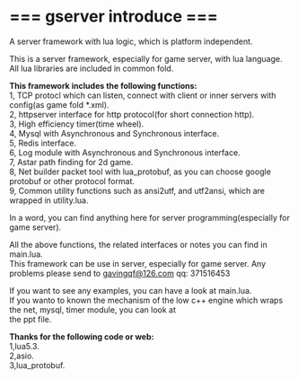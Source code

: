 # === gserver introduce ===
A server framework with lua logic, which is platform independent.

This is a server framework, especially for game server, with lua language.
All lua libraries are included in common fold. 

**This framework includes the following functions:**  
  1, TCP protocl which can listen, connect with client or inner servers with config(as game fold *.xml).   
  2, httpserver interface for http protocol(for short connection http).   
  3, High efficiency timer(time wheel).  
  4, Mysql with Asynchronous and Synchronous interface.  
  5, Redis interface.  
  6, Log module with Asynchronous and Synchronous interface.  
  7, Astar path finding for 2d game.  
  8, Net builder packet tool with lua_protobuf, as you can choose google protobuf or other protocol format.   
  9, Common utility functions such as ansi2utf, and utf2ansi, which are wrapped in utility.lua. 

In a word, you can find anything here for server programming(especially for game server).

All the above functions, the related interfaces or notes you can find in main.lua.  
This framework can be use in server, especially for game server. Any problems please send to gavingqf@126.com 
qq: 371516453

If you want to see any examples, you can have a look at main.lua.  
If you wanto to known the mechanism of the low c++ engine which wraps the net, mysql, timer module, you can look at  
the ppt file.

**Thanks for the following code or web:**  
  1,lua5.3.  
  2,asio.    
  3,lua_protobuf.
